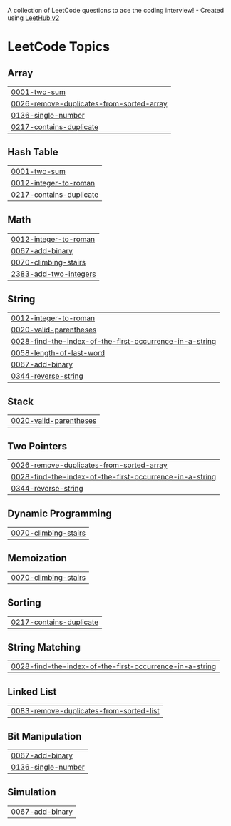 A collection of LeetCode questions to ace the coding interview! - Created using [LeetHub v2](https://github.com/arunbhardwaj/LeetHub-2.0)
<!---LeetCode Topics Start-->
# LeetCode Topics
## Array
|  |
| ------- |
| [0001-two-sum](https://github.com/JenishJivani/DSA/tree/master/0001-two-sum) |
| [0026-remove-duplicates-from-sorted-array](https://github.com/JenishJivani/DSA/tree/master/0026-remove-duplicates-from-sorted-array) |
| [0136-single-number](https://github.com/JenishJivani/DSA/tree/master/0136-single-number) |
| [0217-contains-duplicate](https://github.com/JenishJivani/DSA/tree/master/0217-contains-duplicate) |
## Hash Table
|  |
| ------- |
| [0001-two-sum](https://github.com/JenishJivani/DSA/tree/master/0001-two-sum) |
| [0012-integer-to-roman](https://github.com/JenishJivani/DSA/tree/master/0012-integer-to-roman) |
| [0217-contains-duplicate](https://github.com/JenishJivani/DSA/tree/master/0217-contains-duplicate) |
## Math
|  |
| ------- |
| [0012-integer-to-roman](https://github.com/JenishJivani/DSA/tree/master/0012-integer-to-roman) |
| [0067-add-binary](https://github.com/JenishJivani/DSA/tree/master/0067-add-binary) |
| [0070-climbing-stairs](https://github.com/JenishJivani/DSA/tree/master/0070-climbing-stairs) |
| [2383-add-two-integers](https://github.com/JenishJivani/DSA/tree/master/2383-add-two-integers) |
## String
|  |
| ------- |
| [0012-integer-to-roman](https://github.com/JenishJivani/DSA/tree/master/0012-integer-to-roman) |
| [0020-valid-parentheses](https://github.com/JenishJivani/DSA/tree/master/0020-valid-parentheses) |
| [0028-find-the-index-of-the-first-occurrence-in-a-string](https://github.com/JenishJivani/DSA/tree/master/0028-find-the-index-of-the-first-occurrence-in-a-string) |
| [0058-length-of-last-word](https://github.com/JenishJivani/DSA/tree/master/0058-length-of-last-word) |
| [0067-add-binary](https://github.com/JenishJivani/DSA/tree/master/0067-add-binary) |
| [0344-reverse-string](https://github.com/JenishJivani/DSA/tree/master/0344-reverse-string) |
## Stack
|  |
| ------- |
| [0020-valid-parentheses](https://github.com/JenishJivani/DSA/tree/master/0020-valid-parentheses) |
## Two Pointers
|  |
| ------- |
| [0026-remove-duplicates-from-sorted-array](https://github.com/JenishJivani/DSA/tree/master/0026-remove-duplicates-from-sorted-array) |
| [0028-find-the-index-of-the-first-occurrence-in-a-string](https://github.com/JenishJivani/DSA/tree/master/0028-find-the-index-of-the-first-occurrence-in-a-string) |
| [0344-reverse-string](https://github.com/JenishJivani/DSA/tree/master/0344-reverse-string) |
## Dynamic Programming
|  |
| ------- |
| [0070-climbing-stairs](https://github.com/JenishJivani/DSA/tree/master/0070-climbing-stairs) |
## Memoization
|  |
| ------- |
| [0070-climbing-stairs](https://github.com/JenishJivani/DSA/tree/master/0070-climbing-stairs) |
## Sorting
|  |
| ------- |
| [0217-contains-duplicate](https://github.com/JenishJivani/DSA/tree/master/0217-contains-duplicate) |
## String Matching
|  |
| ------- |
| [0028-find-the-index-of-the-first-occurrence-in-a-string](https://github.com/JenishJivani/DSA/tree/master/0028-find-the-index-of-the-first-occurrence-in-a-string) |
## Linked List
|  |
| ------- |
| [0083-remove-duplicates-from-sorted-list](https://github.com/JenishJivani/DSA/tree/master/0083-remove-duplicates-from-sorted-list) |
## Bit Manipulation
|  |
| ------- |
| [0067-add-binary](https://github.com/JenishJivani/DSA/tree/master/0067-add-binary) |
| [0136-single-number](https://github.com/JenishJivani/DSA/tree/master/0136-single-number) |
## Simulation
|  |
| ------- |
| [0067-add-binary](https://github.com/JenishJivani/DSA/tree/master/0067-add-binary) |
<!---LeetCode Topics End-->
